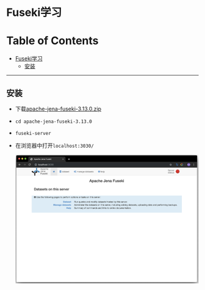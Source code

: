 # Fuseki学习

Table of Contents
=================

   * [Fuseki学习](#fuseki学习)
      * [安装](#安装)

------

## 安装

- 下载[apache-jena-fuseki-3.13.0.zip](http://mirrors.tuna.tsinghua.edu.cn/apache/jena/binaries/apache-jena-fuseki-3.13.0.zip)

- `cd apache-jena-fuseki-3.13.0`

- `fuseki-server`

- 在浏览器中打开`localhost:3030/`

  <img src="../ScreenShots/Fuseki/fuseki-interface.png" alt="fuseki-interface" style="zoom:50%;" />